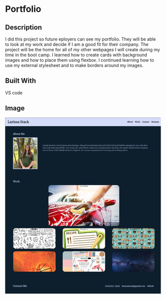 # Portfolio

## Description
I did this project so future eployers can see my portfolio. They will be able to look at my work and decide if I am a good fit for their company.
The project will be the home for all of my other webpages I will create during my time in the boot camp. 
I learned how to create cards with background images and how to place them using flexbox. I continued learning how to use my external stylesheet and to make borders around my images. 

## Built With
VS code

## Image
![Image of application](/assets/portfoliopic.jpeg.png  "Portfolio")